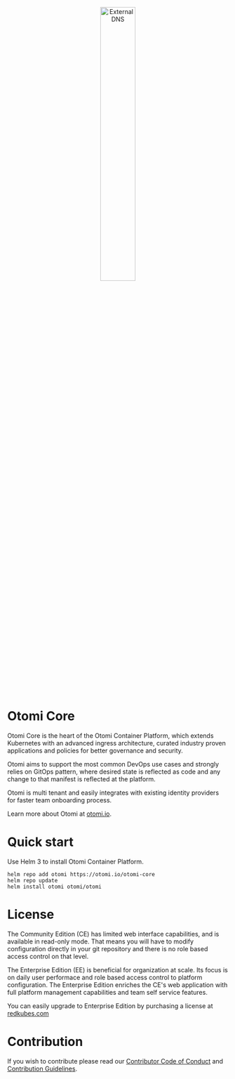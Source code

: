<p align="center">
	<img src="https://otomi.io/img/otomi-logo.svg" width="40%" align="center" alt="ExternalDNS">
</p>

# Otomi Core

Otomi Core is the heart of the Otomi Container Platform, which extends Kubernetes with an advanced ingress architecture, curated industry proven applications and policies for better governance and security.

Otomi aims to support the most common DevOps use cases and strongly relies on GitOps pattern, where desired state is reflected as code and any change to that manifest is reflected at the platform.

Otomi is multi tenant and easily integrates with existing identity providers for faster team onboarding process.

Learn more about Otomi at [otomi.io](https://otomi.io).

# Quick start

Use Helm 3 to install Otomi Container Platform.

```
helm repo add otomi https://otomi.io/otomi-core
helm repo update
helm install otomi otomi/otomi
```

# License

The Community Edition (CE) has limited web interface capabilities, and is available in read-only mode. That means you will have to modify configuration directly in your git repository and there is no role based access control on that level.

The Enterprise Edition (EE) is beneficial for organization at scale. Its focus is on daily user performace and role based access control to platform configuration. The Enterprise Edition enriches the CE's web application with full platform management capabilities and team self service features.

You can easily upgrade to Enterprise Edition by purchasing a license at [redkubes.com](https://redkubes.com/pricing/)

# Contribution

If you wish to contribute please read our [Contributor Code of Conduct](./docs/CODE_OF_CONDUCT.md) and [Contribution Guidelines](./docs/CONTRIBUTING.md).
